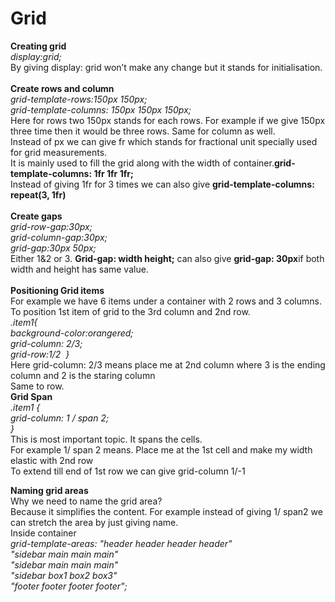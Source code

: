 # Grid

**Creating grid**<br />
	_display:grid;_<br />
By giving display: grid won’t make any change but it stands for initialisation.<br />
<br />
**Create rows and column**<br />
	_grid-template-rows:150px 150px;<br />
 	grid-template-columns: 150px 150px 150px;_<br />
Here for rows two 150px stands for each rows. For example if we give 150px three time then it would be three rows.
Same for column as well.<br />
Instead of px we can give fr which stands for fractional unit specially used for grid measurements.<br /> 
It is mainly used to fill the grid along with the width of container.**grid-template-columns: 1fr 1fr 1fr;** <br />
Instead of giving 1fr for 3 times we can also give **grid-template-columns: repeat(3, 1fr)** <br />
<br />
**Create gaps**<br />
            _grid-row-gap:30px;<br />
            grid-column-gap:30px;<br />
            grid-gap:30px 50px;_<br />
Either 1&2 or 3. **Grid-gap: width height;** can also give **grid-gap: 30px**if both width and height has same value.<br />
<br />
**Positioning Grid items**<br />
For example we have 6 items under a container with 2 rows and 3 columns.<br />
To position 1st item of grid to the 3rd column and 2nd row.<br />
_.item1{<br />
            background-color:orangered;<br />
            grid-column: 2/3;<br />
            grid-row:1/2  }_<br />
Here grid-column: 2/3 means place me at 2nd column where 3 is the ending column and 2 is the staring column<br />
Same to row.<br />
**Grid Span**<br />
_.item1 {<br />
  grid-column: 1 / span 2;<br />
}_<br />
This is most important topic. It spans the cells.<br />
For example 1/ span 2 means. Place me at the 1st cell and make my width elastic with 2nd row <br />
To extend till end of 1st row we can give grid-column 1/-1<br />

**Naming grid areas**<br />
Why we need to name the grid area?<br />
Because it simplifies the content. For example instead of giving 1/ span2  we can stretch the area by just giving name.<br />
Inside container   <br />
          _grid-template-areas: "header header header header"<br />
                                "sidebar main main main"<br />
                                "sidebar main main main"<br />
                                "sidebar box1 box2 box3"<br />
                                "footer footer footer footer";_<br />
